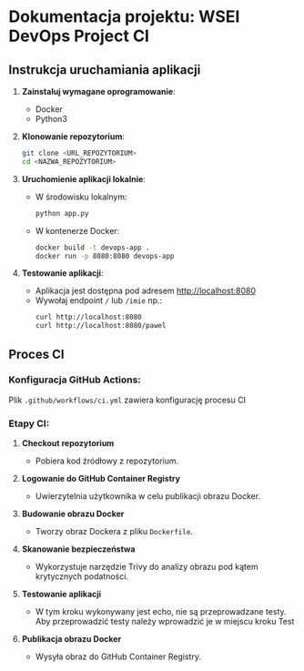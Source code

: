 
# Dokumentacja projektu: WSEI DevOps Project CI

## Instrukcja uruchamiania aplikacji

1. **Zainstaluj wymagane oprogramowanie**:
   - Docker
   - Python3
   
2. **Klonowanie repozytorium**:
   ```bash
   git clone <URL_REPOZYTORIUM>
   cd <NAZWA_REPOZYTORIUM>
   ```

3. **Uruchomienie aplikacji lokalnie**:
   - W środowisku lokalnym:
     ```bash
     python app.py
     ```
   - W kontenerze Docker:
     ```bash
     docker build -t devops-app .
     docker run -p 8080:8080 devops-app
     ```

4. **Testowanie aplikacji**:
   - Aplikacja jest dostępna pod adresem [http://localhost:8080](http://localhost:8080)
   - Wywołaj endpoint `/` lub `/imie` np.:
     ```bash
     curl http://localhost:8080
     curl http://localhost:8080/pawel
     ```

## Proces CI

### Konfiguracja GitHub Actions:

Plik `.github/workflows/ci.yml` zawiera konfigurację procesu CI

### Etapy CI:

1. **Checkout repozytorium**
   - Pobiera kod źródłowy z repozytorium.

2. **Logowanie do GitHub Container Registry**
   - Uwierzytelnia użytkownika w celu publikacji obrazu Docker.

3. **Budowanie obrazu Docker**
   - Tworzy obraz Dockera z pliku `Dockerfile`.

4. **Skanowanie bezpieczeństwa**
   - Wykorzystuje narzędzie Trivy do analizy obrazu pod kątem krytycznych podatności.

5. **Testowanie aplikacji**
   - W tym kroku wykonywany jest echo, nie są przeprowadzane testy. Aby przeprowadzić testy należy wprowadzić je w miejscu kroku Test

6. **Publikacja obrazu Docker**
   - Wysyła obraz do GitHub Container Registry.

